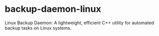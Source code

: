 # backup-daemon-linux
Linux Backup Daemon: A lightweight, efficient C++ utility for automated backup tasks on Linux systems.
